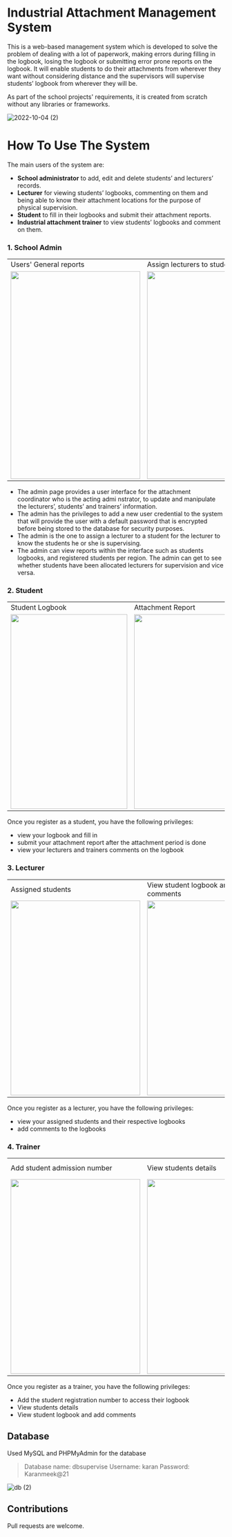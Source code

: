 # Industrial Attachment Management System
This is a web-based management system which is developed to solve the problem of dealing with a lot of paperwork, making errors during filling in the logbook, losing the 
logbook or submitting error prone reports on the logbook. It will enable students to do their attachments from wherever they want without considering distance and the 
supervisors will supervise students’ logbook from wherever they will be.  

As part of the school projects' requirements, it is created from scratch without any libraries or frameworks.

![2022-10-04 (2)](https://user-images.githubusercontent.com/60463223/193738755-389dd6eb-29a3-423e-9be5-089ea22a5f86.png)

# How To Use The System
The main users of the system are:
-	**School administrator** to add, edit and delete students’ and lecturers’ records.
-	**Lecturer** for viewing students’ logbooks, commenting on them and being able to know their attachment locations for the purpose of physical supervision.
-	**Student** to fill in their logbooks and submit their attachment reports.
-	**Industrial attachment trainer** to view students’ logbooks and comment on them.

### 1. School Admin
<table>
  <tr>
    <td>Users' General reports</td>
     <td>Assign lecturers to students</td>
     <td> AttachmentTrainers and their students</td>
  </tr>
  <tr>
    <td><img src="![2022-10-04 (8)](https://user-images.githubusercontent.com/60463223/193882223-abb98de3-fe1a-4735-a2d0-7587ca05897e.png)" width=300 height=480></td>
    <td><img src="" width=300 height=480></td>
    <td><img src="" width=300 height=480></td>
  </tr>
 </table>
 
 - The admin page provides a user interface for the attachment coordinator who is the acting admi nstrator, to update and manipulate the lecturers’, students’ and trainers’ information.
 - The admin has the privileges to add a new user credential to the system that will provide the user with a default password that is encrypted before being stored to the database for security purposes.
 - The admin is the one to assign a lecturer to a student for the lecturer to know the students he or she is supervising.
 - The admin can view reports within the interface such as students logbooks, and registered students per region. The admin can get to see whether students have been allocated lecturers for supervision and vice versa.

### 2. Student
<table>
  <tr>
    <td>Student Logbook</td>
     <td>Attachment Report</td>
     <td>Lecturer and Trainer Comments</td>
  </tr>
  <tr>
    <td><img src="" width=270 height=450></td>
    <td><img src="" width=270 height=450></td>
    <td><img src="" width=270 height=450></td>
  </tr>
 </table>
 
 Once you register as a student, you have the following privileges:
  - view your logbook and fill in
  - submit your attachment report after the attachment period is done
  - view your lecturers and trainers comments on the logbook
  
### 3. Lecturer
<table>
  <tr>
    <td>Assigned students</td>
    <td>View student logbook and add comments</td>
  </tr>
  <tr>
    <td><img src="" width=300 height=450></td>
    <td><img src="" width=300 height=450></td>
  </tr>
 </table>
 
 Once you register as a lecturer, you have the following privileges:
  - view your assigned students and their respective logbooks
  - add comments to the logbooks

### 4. Trainer
<table>
  <tr>
    <td>Add student admission number</td>
    <td>View students details</td>
    <td>View student logbook and add comments</td>
  </tr>
  <tr>
    <td><img src="![traineraddadmno](https://user-images.githubusercontent.com/60463223/193850784-2e3f6936-9132-4ef2-848f-afa6842be737.png)" width=300 height=450></td>
    <td><img src="" width=300 height=450></td>
    <td><img src="" width=300 height=450></td>
  </tr>
 </table>
 
 Once you register as a trainer, you have the following privileges:
  - Add the student registration number to access their logbook
  - View students details
  - View student logbook and add comments

## Database
Used MySQL and PHPMyAdmin for the database 
  > Database name: dbsupervise
  > Username: karan
  > Password: Karanmeek@21

![db (2)](https://user-images.githubusercontent.com/60463223/193844592-4cf6b9f7-9777-4405-8f43-c12b424a7a4d.png)


## Contributions
 Pull requests are welcome.
  











